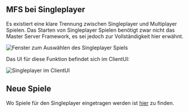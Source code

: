 ## MFS bei Singleplayer
Es existiert eine klare Trennung zwischen Singleplayer und Multiplayer Spielen. Das Starten von Singleplayer Spielen benötigt zwar nicht das Master Server Framework, es sei jedoch zur Vollständigkeit hier erwähnt.

![Fenster zum Auswählen des Singleplayer Spiels](https://github.com/K0bin/SWT-P_SS_19_Learn/blob/master/BilderWiki/AuthLobbyChat/AuthLobbyChat_05.png)

Das UI für diese Funktion befindet sich im ClientUI:

![Singleplayer im ClientUI](https://github.com/K0bin/SWT-P_SS_19_Learn/blob/master/BilderWiki/AuthLobbyChat/AuthLobbyChat_11.png)

## Neue Spiele
Wo Spiele für den Singleplayer eingetragen werden ist [hier](https://github.com/K0bin/SWT-P_SS_19_Learn/wiki/Einpflegen-neuer-Spiele#singleplayer-spiel-anlegen) zu finden.